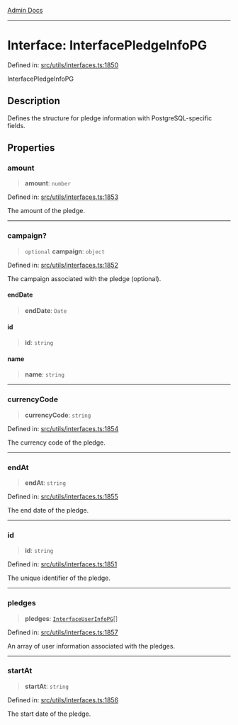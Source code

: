 [Admin Docs](/)

***

# Interface: InterfacePledgeInfoPG

Defined in: [src/utils/interfaces.ts:1850](https://github.com/PalisadoesFoundation/talawa-admin/blob/main/src/utils/interfaces.ts#L1850)

InterfacePledgeInfoPG

## Description

Defines the structure for pledge information with PostgreSQL-specific fields.

## Properties

### amount

> **amount**: `number`

Defined in: [src/utils/interfaces.ts:1853](https://github.com/PalisadoesFoundation/talawa-admin/blob/main/src/utils/interfaces.ts#L1853)

The amount of the pledge.

***

### campaign?

> `optional` **campaign**: `object`

Defined in: [src/utils/interfaces.ts:1852](https://github.com/PalisadoesFoundation/talawa-admin/blob/main/src/utils/interfaces.ts#L1852)

The campaign associated with the pledge (optional).

#### endDate

> **endDate**: `Date`

#### id

> **id**: `string`

#### name

> **name**: `string`

***

### currencyCode

> **currencyCode**: `string`

Defined in: [src/utils/interfaces.ts:1854](https://github.com/PalisadoesFoundation/talawa-admin/blob/main/src/utils/interfaces.ts#L1854)

The currency code of the pledge.

***

### endAt

> **endAt**: `string`

Defined in: [src/utils/interfaces.ts:1855](https://github.com/PalisadoesFoundation/talawa-admin/blob/main/src/utils/interfaces.ts#L1855)

The end date of the pledge.

***

### id

> **id**: `string`

Defined in: [src/utils/interfaces.ts:1851](https://github.com/PalisadoesFoundation/talawa-admin/blob/main/src/utils/interfaces.ts#L1851)

The unique identifier of the pledge.

***

### pledges

> **pledges**: [`InterfaceUserInfoPG`](utils\interfaces\README\interfaces\InterfaceUserInfoPG.md)[]

Defined in: [src/utils/interfaces.ts:1857](https://github.com/PalisadoesFoundation/talawa-admin/blob/main/src/utils/interfaces.ts#L1857)

An array of user information associated with the pledges.

***

### startAt

> **startAt**: `string`

Defined in: [src/utils/interfaces.ts:1856](https://github.com/PalisadoesFoundation/talawa-admin/blob/main/src/utils/interfaces.ts#L1856)

The start date of the pledge.
